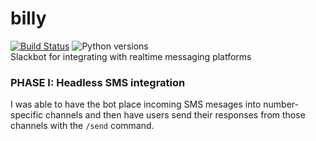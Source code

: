# billy
[![Build Status](https://travis-ci.org/life-in-messiah/billy.svg?branch=master)](https://travis-ci.org/life-in-messiah/billy) ![Python versions](https://img.shields.io/badge/Python-2.7%2C%203.4%2C%203.5%2C%203.6%2C%20pypy-blue.svg)  
Slackbot for integrating with realtime messaging platforms  
### PHASE I: Headless SMS integration
I was able to have the bot place incoming SMS mesages into number-specific channels and then have users send their responses from those channels with the `/send` command.
